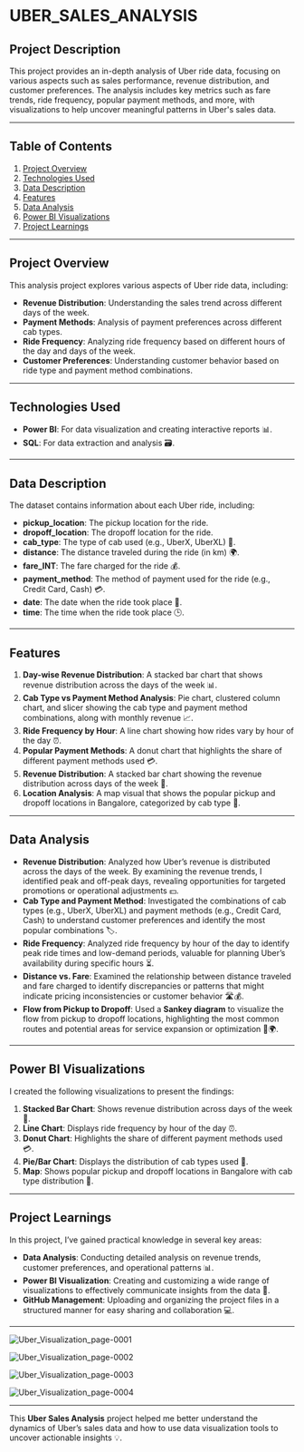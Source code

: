 
# UBER_SALES_ANALYSIS

## Project Description

This project provides an in-depth analysis of Uber ride data, focusing on various aspects such as sales performance, revenue distribution, and customer preferences. The analysis includes key metrics such as fare trends, ride frequency, popular payment methods, and more, with visualizations to help uncover meaningful patterns in Uber's sales data.

---

## Table of Contents

1. [Project Overview](#project-overview)
2. [Technologies Used](#technologies-used)
3. [Data Description](#data-description)
4. [Features](#features)
5. [Data Analysis](#data-analysis)
6. [Power BI Visualizations](#power-bi-visualizations)
7. [Project Learnings](#project-learnings)

---

## Project Overview

This analysis project explores various aspects of Uber ride data, including:

- **Revenue Distribution**: Understanding the sales trend across different days of the week.
- **Payment Methods**: Analysis of payment preferences across different cab types.
- **Ride Frequency**: Analyzing ride frequency based on different hours of the day and days of the week.
- **Customer Preferences**: Understanding customer behavior based on ride type and payment method combinations.

---

## Technologies Used

- **Power BI**: For data visualization and creating interactive reports 📊.
- **SQL**: For data extraction and analysis 🗃️.

---

## Data Description

The dataset contains information about each Uber ride, including:

- **pickup_location**: The pickup location for the ride.
- **dropoff_location**: The dropoff location for the ride.
- **cab_type**: The type of cab used (e.g., UberX, UberXL) 🚖.
- **distance**: The distance traveled during the ride (in km) 🌍.
- **fare_INT**: The fare charged for the ride 💰.
- **payment_method**: The method of payment used for the ride (e.g., Credit Card, Cash) 💳.
- **date**: The date when the ride took place 📅.
- **time**: The time when the ride took place 🕒.

---

## Features

1. **Day-wise Revenue Distribution**: A stacked bar chart that shows revenue distribution across the days of the week 📊.
2. **Cab Type vs Payment Method Analysis**: Pie chart, clustered column chart, and slicer showing the cab type and payment method combinations, along with monthly revenue 📈.
3. **Ride Frequency by Hour**: A line chart showing how rides vary by hour of the day ⏰.
4. **Popular Payment Methods**: A donut chart that highlights the share of different payment methods used 💳.
5. **Revenue Distribution**: A stacked bar chart showing the revenue distribution across days of the week 📅.
6. **Location Analysis**: A map visual that shows the popular pickup and dropoff locations in Bangalore, categorized by cab type 📍.

---

## Data Analysis

- **Revenue Distribution**: Analyzed how Uber’s revenue is distributed across the days of the week. By examining the revenue trends, I identified peak and off-peak days, revealing opportunities for targeted promotions or operational adjustments 💵.
- **Cab Type and Payment Method**: Investigated the combinations of cab types (e.g., UberX, UberXL) and payment methods (e.g., Credit Card, Cash) to understand customer preferences and identify the most popular combinations 🏷️.
- **Ride Frequency**: Analyzed ride frequency by hour of the day to identify peak ride times and low-demand periods, valuable for planning Uber’s availability during specific hours ⏳.
- **Distance vs. Fare**: Examined the relationship between distance traveled and fare charged to identify discrepancies or patterns that might indicate pricing inconsistencies or customer behavior 🛣️💰.
- **Flow from Pickup to Dropoff**: Used a **Sankey diagram** to visualize the flow from pickup to dropoff locations, highlighting the most common routes and potential areas for service expansion or optimization 🚕🌍.

---

## Power BI Visualizations

I created the following visualizations to present the findings:

1. **Stacked Bar Chart**: Shows revenue distribution across days of the week 📅.
2. **Line Chart**: Displays ride frequency by hour of the day ⏰.
3. **Donut Chart**: Highlights the share of different payment methods used 💳.
4. **Pie/Bar Chart**: Displays the distribution of cab types used 🚖.
5. **Map**: Shows popular pickup and dropoff locations in Bangalore with cab type distribution 📍.

---

## Project Learnings

In this project, I’ve gained practical knowledge in several key areas:

- **Data Analysis**: Conducting detailed analysis on revenue trends, customer preferences, and operational patterns 📊.
- **Power BI Visualization**: Creating and customizing a wide range of visualizations to effectively communicate insights from the data 🎨.
- **GitHub Management**: Uploading and organizing the project files in a structured manner for easy sharing and collaboration 💻.

---


![Uber_Visualization_page-0001](https://github.com/user-attachments/assets/8d5d500f-aead-47d5-bc16-475d44cb963a)


![Uber_Visualization_page-0002](https://github.com/user-attachments/assets/93bd4159-e575-4b9c-9716-90423a8ec3c7)


![Uber_Visualization_page-0003](https://github.com/user-attachments/assets/ca50f749-9c1c-4365-862d-d6ab1abe1e7b)


![Uber_Visualization_page-0004](https://github.com/user-attachments/assets/5ca4749a-c76d-4fe0-b7c2-73e8eba8e874)


---

This **Uber Sales Analysis** project helped me better understand the dynamics of Uber’s sales data and how to use data visualization tools to uncover actionable insights 💡.
